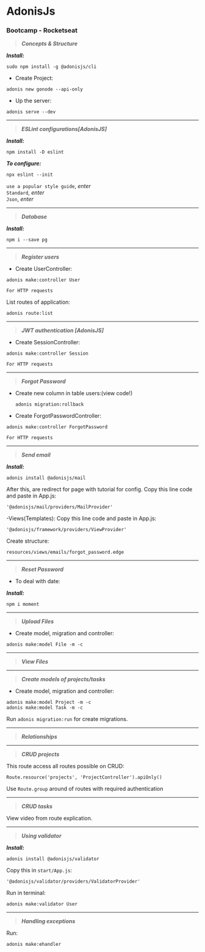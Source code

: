 # AdonisJs

### Bootcamp - Rocketseat

> **_Concepts & Structure_**

**_Install:_**

```
sudo npm install -g @adonisjs/cli
```

- Create Project:

```
adonis new gonode --api-only
```

- Up the server:

```
adonis serve --dev
```

---

> **_ESLint configurations[AdonisJS]_**

**_Install:_**

```
npm install -D eslint
```

**_To configure:_**

```
npx eslint --init
```

`use a popular style guide`, _enter_  
`Standard`, _enter_  
`Json`, _enter_

---

> **_Database_**

**_Install:_**

```
npm i --save pg
```

---

> **_Register users_**

- Create UserController:

```
adonis make:controller User
```

`For HTTP requests`

List routes of application:

```
adonis route:list
```

---

> **_JWT authentication [AdonisJS]_**

- Create SessionController:

```
adonis make:controller Session
```

`For HTTP requests`

---

> **_Forgot Password_**

- Create new column in table users:(view code!)

  ```
  adonis migration:rollback
  ```

- Create ForgotPasswordController:

```
adonis make:controller ForgotPassword
```

`For HTTP requests`

---

> **_Send email_**

**_Install:_**

```
adonis install @adonisjs/mail
```

After this, are redirect for page with tutorial for config.
Copy this line code and paste in App.js:

```
'@adonisjs/mail/providers/MailProvider'
```

-Views(Templates):
Copy this line code and paste in App.js:

```
'@adonisjs/framework/providers/ViewProvider'
```

Create structure:

`resources/views/emails/forgot_password.edge`

---

> **_Reset Password_**

- To deal with date:

**_Install:_**

```
npm i moment
```

---

> **_Upload Files_**

- Create model, migration and controller:

```
adonis make:model File -m -c
```

---

> **_View Files_**

---

> **_Create models of projects/tasks_**

- Create model, migration and controller:

```
adonis make:model Project -m -c
adonis make:model Task -m -c
```

Run `adonis migration:run` for create migrations.

---

> **_Relationships_**

---

> **_CRUD projects_**

This route access all routes possible on CRUD:

`Route.resource('projects', 'ProjectController').apiOnly()`

Use `Route.group` around of routes with required authentication

---

> **_CRUD tasks_**

View video from route explication.

---

> **_Using validator_**

**_Install:_**

```
adonis install @adonisjs/validator
```

Copy this in `start/App.js`:

```
'@adonisjs/validator/providers/ValidatorProvider'
```

Run in terminal:

```
adonis make:validator User
```

---

> **_Handling exceptions_**

Run:

```
adonis make:ehandler
```
